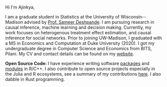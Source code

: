 Hi I'm Ajinkya, 

I am a graduate student in Statistics at the University of Wisconsin--Madison advised by [Prof. Sameer Deshpande](https://skdeshpande91.github.io/). 
I am pursuing research in causal inference, machine learning and decision making. 
Currently, my work focuses on heterogenous treatment effect estimation, and causal inference for social networks. 
Prior to joining UW-Madison, I graduated with a MS in Economics and Computation at Duke University (2020). 
I got my undergraduate degree in Computer Science and Economics from BITS, Pilani. 
My CV and contact details can be found on my [website](https://ajinkyakokandakar.com).

**Open Source Code:**
I have experience writing software [packages](https://github.com/ajinkya-k/flexBCF/tree/bcf_het_u/) and [modules](https://github.com/ajinkya-k/nsyr-matching-testing/) in R/C++. I also contribute to open source projects especially in the Julia and R ecosystems, see a summary of my contributions [here](https://ajinkya-k.github.io/opensource.html).
I also dabble in Rust programming.



<!---
ajinkya-k/ajinkya-k is a ✨ special ✨ repository because its `README.md` (this file) appears on your GitHub profile.
You can click the Preview link to take a look at your changes.
--->
